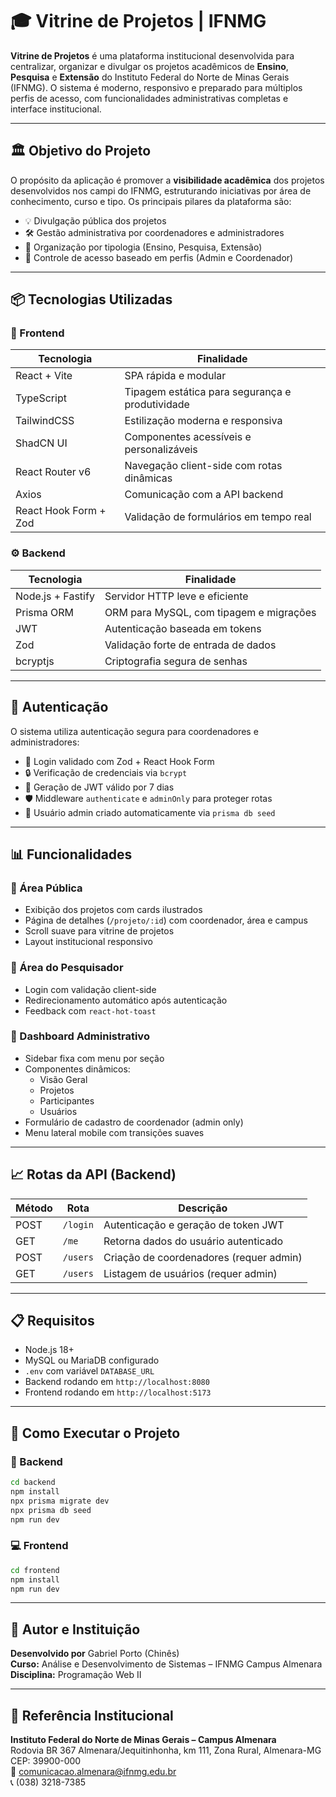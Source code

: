 # 🎓 Vitrine de Projetos | IFNMG

**Vitrine de Projetos** é uma plataforma institucional desenvolvida para centralizar, organizar e divulgar os projetos acadêmicos de **Ensino**, **Pesquisa** e **Extensão** do Instituto Federal do Norte de Minas Gerais (IFNMG). O sistema é moderno, responsivo e preparado para múltiplos perfis de acesso, com funcionalidades administrativas completas e interface institucional.

---

## 🏛️ Objetivo do Projeto

O propósito da aplicação é promover a **visibilidade acadêmica** dos projetos desenvolvidos nos campi do IFNMG, estruturando iniciativas por área de conhecimento, curso e tipo. Os principais pilares da plataforma são:

- 💡 Divulgação pública dos projetos
- 🛠 Gestão administrativa por coordenadores e administradores
- 🧩 Organização por tipologia (Ensino, Pesquisa, Extensão)
- 🔐 Controle de acesso baseado em perfis (Admin e Coordenador)

---

## 📦 Tecnologias Utilizadas

### 🎨 Frontend

| Tecnologia              | Finalidade                                       |
|-------------------------|--------------------------------------------------|
| React + Vite            | SPA rápida e modular                             |
| TypeScript              | Tipagem estática para segurança e produtividade |
| TailwindCSS             | Estilização moderna e responsiva                 |
| ShadCN UI               | Componentes acessíveis e personalizáveis        |
| React Router v6         | Navegação client-side com rotas dinâmicas       |
| Axios                   | Comunicação com a API backend                    |
| React Hook Form + Zod   | Validação de formulários em tempo real          |

### ⚙️ Backend

| Tecnologia              | Finalidade                                       |
|-------------------------|--------------------------------------------------|
| Node.js + Fastify       | Servidor HTTP leve e eficiente                   |
| Prisma ORM              | ORM para MySQL, com tipagem e migrações         |
| JWT                     | Autenticação baseada em tokens                   |
| Zod                     | Validação forte de entrada de dados             |
| bcryptjs                | Criptografia segura de senhas                    |

---

## 🔐 Autenticação

O sistema utiliza autenticação segura para coordenadores e administradores:

- 🔑 Login validado com Zod + React Hook Form
- 🔒 Verificação de credenciais via `bcrypt`
- 🔄 Geração de JWT válido por 7 dias
- 🛡️ Middleware `authenticate` e `adminOnly` para proteger rotas
- 🚀 Usuário admin criado automaticamente via `prisma db seed`

---

## 📊 Funcionalidades

### 👥 Área Pública

- Exibição dos projetos com cards ilustrados
- Página de detalhes (`/projeto/:id`) com coordenador, área e campus
- Scroll suave para vitrine de projetos
- Layout institucional responsivo

### 🔐 Área do Pesquisador

- Login com validação client-side
- Redirecionamento automático após autenticação
- Feedback com `react-hot-toast`

### 🧠 Dashboard Administrativo

- Sidebar fixa com menu por seção
- Componentes dinâmicos:
  - Visão Geral
  - Projetos
  - Participantes
  - Usuários
- Formulário de cadastro de coordenador (admin only)
- Menu lateral mobile com transições suaves

---

## 📈 Rotas da API (Backend)

| Método | Rota     | Descrição                              |
|--------|----------|----------------------------------------|
| POST   | `/login` | Autenticação e geração de token JWT    |
| GET    | `/me`    | Retorna dados do usuário autenticado   |
| POST   | `/users` | Criação de coordenadores (requer admin)|
| GET    | `/users` | Listagem de usuários (requer admin)    |

---

## 📋 Requisitos

- Node.js 18+
- MySQL ou MariaDB configurado
- `.env` com variável `DATABASE_URL`
- Backend rodando em `http://localhost:8080`
- Frontend rodando em `http://localhost:5173`

---

## 🚀 Como Executar o Projeto

### 🔧 Backend

```bash
cd backend
npm install
npx prisma migrate dev
npx prisma db seed
npm run dev
```

### 💻 Frontend

```bash
cd frontend
npm install
npm run dev
```

---

## 🧾 Autor e Instituição

**Desenvolvido por** Gabriel Porto (Chinês)  
**Curso:** Análise e Desenvolvimento de Sistemas – IFNMG Campus Almenara  
**Disciplina:** Programação Web II

---

## 📘 Referência Institucional

**Instituto Federal do Norte de Minas Gerais – Campus Almenara**  
Rodovia BR 367 Almenara/Jequitinhonha, km 111, Zona Rural, Almenara-MG  
CEP: 39900-000  
📧 comunicacao.almenara@ifnmg.edu.br  
📞 (038) 3218-7385
